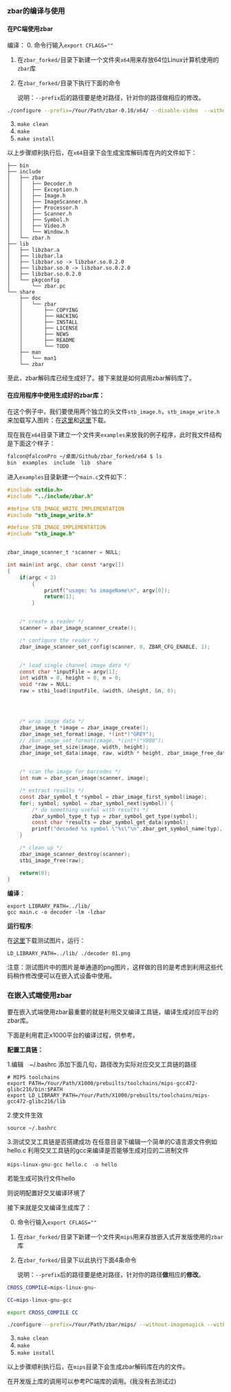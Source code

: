 ### zbar的编译与使用

#### 在PC端使用zbar

编译：
0. 命令行输入`export CFLAGS=""` 

1. 在`zbar_forked/`目录下新建一个文件夹`x64`用来存放64位Linux计算机使用的`zbar`库

2. 在`zbar_forked/`目录下执行下面的命令

   说明：`--prefix`后的路径要是绝对路径，针对你的路径做相应的修改。
``` bash
./configure --prefix=/Your/Path/zbar-0.10/x64/ --disable-video  --without-imagemagick --without-qt --without-gtk --without-python --enable-video=no --without-x --without-jpeg
```
3. `make clean`
4. `make`
5. `make install`

以上步骤顺利执行后，在`x64`目录下会生成宝库解码库在内的文件如下：

```
├── bin
├── include
│   ├── zbar
│   │   ├── Decoder.h
│   │   ├── Exception.h
│   │   ├── Image.h
│   │   ├── ImageScanner.h
│   │   ├── Processor.h
│   │   ├── Scanner.h
│   │   ├── Symbol.h
│   │   ├── Video.h
│   │   └── Window.h
│   └── zbar.h
├── lib
│   ├── libzbar.a
│   ├── libzbar.la
│   ├── libzbar.so -> libzbar.so.0.2.0
│   ├── libzbar.so.0 -> libzbar.so.0.2.0
│   ├── libzbar.so.0.2.0
│   └── pkgconfig
│       └── zbar.pc
└── share
    ├── doc
    │   └── zbar
    │       ├── COPYING
    │       ├── HACKING
    │       ├── INSTALL
    │       ├── LICENSE
    │       ├── NEWS
    │       ├── README
    │       └── TODO
    ├── man
    │   └── man1
    └── zbar

```

至此，zbar解码库已经生成好了。接下来就是如何调用zbar解码库了。

#### **在应用程序中使用生成好的zbar库**：

在这个例子中，我们要使用两个独立的头文件`stb_image.h`，`stb_image_write.h` 来加载写入图片：在[这里](https://github.com/nothings/stb/blob/master/stb_image.h)和[这里](https://github.com/nothings/stb/blob/master/stb_image_write.h)下载。

现在我在`x64`目录下建立一个文件夹`examples`来放我的例子程序，此时我文件结构是下面这个样子：

```bash
falcon@falconPro ~/桌面/Github/zbar_forked/x64 $ ls
bin  examples  include  lib  share
```

进入`examples`目录新建一个`main.c`文件如下：

```c
#include <stdio.h>
#include "../include/zbar.h"

#define STB_IMAGE_WRITE_IMPLEMENTATION
#include "stb_image_write.h"

#define STB_IMAGE_IMPLEMENTATION
#include "stb_image.h"


zbar_image_scanner_t *scanner = NULL;

int main(int argc, char const *argv[])
{
	if(argc < 2) 
		{
			printf("usage: %s imageName\n", argv[0]);
			return(1);
		}


	/* create a reader */
    scanner = zbar_image_scanner_create();

    /* configure the reader */
    zbar_image_scanner_set_config(scanner, 0, ZBAR_CFG_ENABLE, 1);


	/* load single channel image data */
	const char *inputFile = argv[1];
	int width = 0, height = 0, n = 0;
	void *raw = NULL;
	raw = stbi_load(inputFile, &width, &height, &n, 0);




    /* wrap image data */
    zbar_image_t *image = zbar_image_create();
    zbar_image_set_format(image, *(int*)"GREY");
    // zbar_image_set_format(image, *(int*)"Y800");
    zbar_image_set_size(image, width, height);
    zbar_image_set_data(image, raw, width * height, zbar_image_free_data);


    /* scan the image for barcodes */
    int num = zbar_scan_image(scanner, image);

    /* extract results */
    const zbar_symbol_t *symbol = zbar_image_first_symbol(image);
    for(; symbol; symbol = zbar_symbol_next(symbol)) {
        /* do something useful with results */
        zbar_symbol_type_t typ = zbar_symbol_get_type(symbol);
        const char *results = zbar_symbol_get_data(symbol);
        printf("decoded %s symbol \"%s\"\n",zbar_get_symbol_name(typ), results);
    }

    /* clean up */
    zbar_image_scanner_destroy(scanner);
	stbi_image_free(raw);

	return(0);
}
```

**编译**：

```
export LIBRARY_PATH=../lib/
gcc main.c -o decoder -lm -lzbar 
```

**运行程序**:

在[这里](pic/01.png)下载测试图片，运行：

```
LD_LIBRARY_PATH=../lib/ ./decoder 01.png
```

注意：测试图片中的图片是单通道的png图片，这样做的目的是考虑到利用这些代码稍作修改便可以在嵌入式设备中使用。



### 在嵌入式端使用zbar

要在嵌入式端使用zbar最重要的就是利用交叉编译工具链，编译生成对应平台的zbar库。

下面是利用君正x1000平台的编译过程，供参考。

**配置工具链：**

1.编辑　~/.bashrc
添加下面几句，路径改为实际对应交叉工具链的路径
```
# MIPS toolchains
export PATH=/Your/Path/X1000/prebuilts/toolchains/mips-gcc472-glibc216/bin:$PATH
export LD_LIBRARY_PATH=/Your/Path/X1000/prebuilts/toolchains/mips-gcc472-glibc216/lib
```
2.使文件生效
```
source ~/.bashrc
```
3.测试交叉工具链是否搭建成功
在任意目录下编辑一个简单的C语言源文件例如
hello.c
利用交叉工具链的gcc来编译是否能够生成对应的二进制文件
```
mips-linux-gnu-gcc hello.c　-o hello 
```
若能生成可执行文件hello

则说明配置好交叉编译环境了

接下来就是交叉编译生成库了：

0. 命令行输入`export CFLAGS=""` 

1. 在`zbar_forked/`目录下新建一个文件夹`mips`用来存放嵌入式开发版使用的`zbar`库

2. 在`zbar_forked/`目录下以此执行下面4条命令

   说明：`--prefix`后的路径要是绝对路径，针对你的路径**做**相应的**修改**。
``` bash
CROSS_COMPILE=mips-linux-gnu-

CC=mips-linux-gnu-gcc

export CROSS_COMPILE CC

./configure --prefix=/Your/Path/zbar/mips/ --without-imagemagick --without-qt --without-gtk --without-python --enable-video=no --without-x --without-jpeg  --enable-pthread=no --host=mips --target=mips-linux
```
3. `make clean`
4. `make`
5. `make install`

以上步骤顺利执行后，在`mips`目录下会生成zbar解码库在内的文件。

在开发版上库的调用可以参考PC端库的调用。(我没有去测试过)